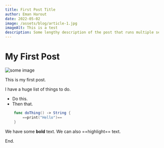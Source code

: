 ```yaml
---
title: First Post Title
author: Eman Harout
date: 2022-05-02
image: /assets/blog/article-1.jpg
imageAlt: This is a test
description: Some lengthy description of the post that runs multiple sentences long goes here.
---
```


# My First Post

![some image](/assets/blog/article-1.jpg)

This is my first post.

I have a huge list of things to do.

* Do this.
* Then that.

```swift
    func doThing() -> String {
        ==print("Hello")==
    }
```

We have some **bold** text. We can also ==highlight== text.



End.